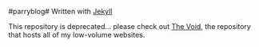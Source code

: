 #parryblog#
Written with [Jekyll](http://jekyllrb.com/)

This repository is deprecated... please check out [The Void](http://github.com/parryc/thevoid), the repository that hosts all of my low-volume websites.
